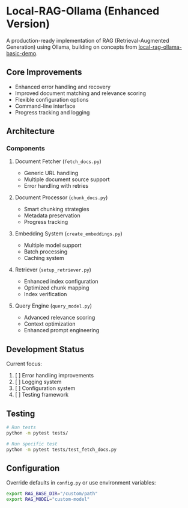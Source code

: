 # Local-RAG-Ollama (Enhanced Version)

A production-ready implementation of RAG (Retrieval-Augmented Generation) using Ollama, building on concepts from [local-rag-ollama-basic-demo](https://github.com/ResurgentDev/local-rag-ollama-basic-demo).

## Core Improvements

- Enhanced error handling and recovery
- Improved document matching and relevance scoring
- Flexible configuration options
- Command-line interface
- Progress tracking and logging

## Architecture

### Components
1. Document Fetcher (`fetch_docs.py`)
   - Generic URL handling
   - Multiple document source support
   - Error handling with retries

2. Document Processor (`chunk_docs.py`)
   - Smart chunking strategies
   - Metadata preservation
   - Progress tracking

3. Embedding System (`create_embeddings.py`)
   - Multiple model support
   - Batch processing
   - Caching system

4. Retriever (`setup_retriever.py`)
   - Enhanced index configuration
   - Optimized chunk mapping
   - Index verification

5. Query Engine (`query_model.py`)
   - Advanced relevance scoring
   - Context optimization
   - Enhanced prompt engineering

## Development Status

Current focus:
1. [ ] Error handling improvements
2. [ ] Logging system
3. [ ] Configuration system
4. [ ] Testing framework

## Testing

```bash
# Run tests
python -m pytest tests/

# Run specific test
python -m pytest tests/test_fetch_docs.py
```

## Configuration

Override defaults in `config.py` or use environment variables:
```bash
export RAG_BASE_DIR="/custom/path"
export RAG_MODEL="custom-model"
```
